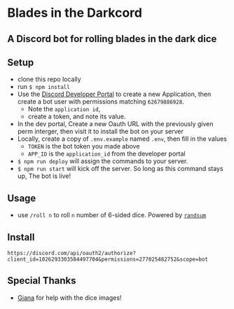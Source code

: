 # Blades in the Darkcord

## A Discord bot for rolling blades in the dark dice

## Setup

- clone this repo locally
- run `$ npm install`
- Use the [Discord Developer Portal](https://discord.com/developers/) to create a new Application, then create a bot user with permissions matching `62679886928`.
  - Note the `application id`,
  - create a token, and note its value.
- In the dev portal, Create a new Oauth URL with the previously given perm interger, then visit it to install the bot on your server
- Locally, create a copy of `.env.example` named `.env`, then fill in the values
  - `TOKEN` is the bot token you made above
  - `APP_ID` is the `application_id` from the developer portal
- `$ npm run deploy` will assign the commands to your server.
- `$ npm run start` will kick off the server. So long as this command stays up, The bot is live!

## Usage

- use `/roll n` to roll `n` number of 6-sided dice. Powered by [`randsum`](https://github.com/alxjrvs/randsum)

## Install

`https://discord.com/api/oauth2/authorize?client_id=1026293303584497704&permissions=277025482752&scope=bot`

## Special Thanks

- [Giana](https://twitter.com/_doglizard) for help with the dice images!
